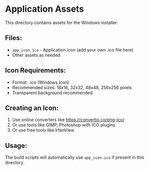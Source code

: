 # Application Assets

This directory contains assets for the Windows installer:

## Files:
- `app_icon.ico` - Application icon (add your own .ico file here)
- Other assets as needed

## Icon Requirements:
- Format: .ico (Windows Icon)
- Recommended sizes: 16x16, 32x32, 48x48, 256x256 pixels
- Transparent background recommended

## Creating an Icon:
1. Use online converters like https://convertio.co/png-ico/
2. Or use tools like GIMP, Photoshop with ICO plugins
3. Or use free tools like IrfanView

## Usage:
The build scripts will automatically use `app_icon.ico` if present in this directory.
